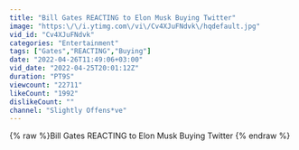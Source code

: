 ```yaml
---
title: "Bill Gates REACTING to Elon Musk Buying Twitter"
image: "https:\/\/i.ytimg.com\/vi\/Cv4XJuFNdvk\/hqdefault.jpg"
vid_id: "Cv4XJuFNdvk"
categories: "Entertainment"
tags: ["Gates","REACTING","Buying"]
date: "2022-04-26T11:49:06+03:00"
vid_date: "2022-04-25T20:01:12Z"
duration: "PT9S"
viewcount: "22711"
likeCount: "1992"
dislikeCount: ""
channel: "Slightly Offens*ve"
---
```

{% raw %}Bill Gates REACTING to Elon Musk Buying Twitter {% endraw %}
